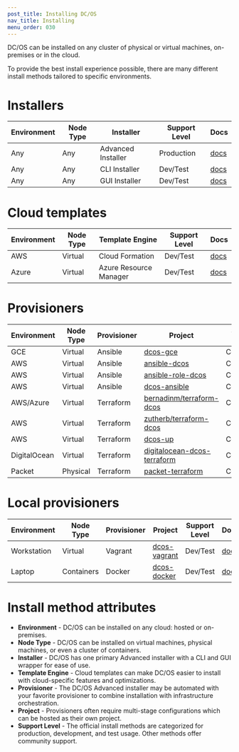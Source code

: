 ```yaml
---
post_title: Installing DC/OS
nav_title: Installing
menu_order: 030
---
```


DC/OS can be installed on any cluster of physical or virtual machines, on-premises or in the cloud.

To provide the best install experience possible, there are many different install methods tailored to specific environments.

# Installers

| Environment | Node Type | Installer | Support Level | Docs |
|-------------|-----------|-----------------|---------------|------|
| Any | Any | Advanced Installer | Production | [docs](/docs/1.10/installing/advanced-installer/) |
| Any | Any | CLI Installer | Dev/Test | [docs](/docs/1.10/installing/cli-installer/) |
| Any | Any | GUI Installer | Dev/Test | [docs](/docs/1.10/installing/gui-installer/) |

# Cloud templates

| Environment | Node Type | Template Engine | Support Level | Docs |
|-------------|-----------|-----------------|---------------|------|
| AWS | Virtual | Cloud Formation | Dev/Test | [docs](/docs/1.10/installing/cloud-templates/aws/) |
| Azure | Virtual | Azure Resource Manager | Dev/Test | [docs](/docs/1.10/installing/cloud-templates/azure/) |

# Provisioners

| Environment | Node Type | Provisioner | Project | Support Level | Docs |
|-------------|-----------|-------------|---------|---------------|------|
| GCE | Virtual | Ansible | [dcos-gce](https://github.com/dcos-labs/dcos-gce) | Community | [docs](/docs/1.10/installing/ansible/gce/) |
| AWS | Virtual | Ansible | [ansible-dcos](https://github.com/vishnudxb/ansible-dcos) | Community | N/A |
| AWS | Virtual | Ansible | [ansible-role-dcos](https://github.com/mGageTechOps/ansible-role-dcos) | Community | N/A |
| AWS | Virtual | Ansible | [dcos-ansible](https://github.com/kbokh/dcos-ansible) | Community | N/A |
| AWS/Azure | Virtual | Terraform | [bernadinm/terraform-dcos](https://github.com/bernadinm/terraform-dcos) | Community | N/A |
| AWS | Virtual | Terraform | [zutherb/terraform-dcos](https://github.com/zutherb/terraform-dcos) | Community | N/A |
| AWS | Virtual | Terraform | [dcos-up](https://github.com/kensuio/dcos-up) | Community | N/A |
| DigitalOcean | Virtual | Terraform | [digitalocean-dcos-terraform](https://github.com/jmarhee/digitalocean-dcos-terraform) | Community | [docs](/docs/1.10/installing/terraform/digitalocean/) |
| Packet | Physical | Terraform | [packet-terraform](https://github.com/dcos/packet-terraform) | Community | [docs](/docs/1.10/installing/terraform/packet/) |

# Local provisioners

| Environment | Node Type | Provisioner | Project | Support Level | Docs |
|-------------|-----------|-------------|---------|---------------|------|
| Workstation | Virtual | Vagrant | [dcos-vagrant](https://github.com/dcos/dcos-vagrant) | Dev/Test | [docs](/docs/1.10/installing/local/) |
| Laptop | Containers | Docker | [dcos-docker](https://github.com/dcos/dcos-docker) | Dev/Test | [docs](/docs/1.10/installing/local/) |

# Install method attributes

- **Environment** - DC/OS can be installed on any cloud: hosted or on-premises.
- **Node Type** - DC/OS can be installed on virtual machines, physical machines, or even a cluster of containers.
- **Installer** - DC/OS has one primary Advanced installer with a CLI and GUI wrapper for ease of use.
- **Template Engine** - Cloud templates can make DC/OS easier to install with cloud-specific features and optimizations.
- **Provisioner** - The DC/OS Advanced installer may be automated with your favorite provisioner to combine installation with infrastructure orchestration.
- **Project** - Provisioners often require multi-stage configurations which can be hosted as their own project.
- **Support Level** - The official install methods are categorized for production, development, and test usage. Other methods offer community support.
